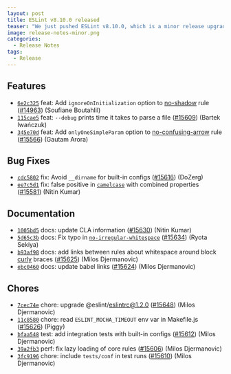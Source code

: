 ```yaml
---
layout: post
title: ESLint v8.10.0 released
teaser: "We just pushed ESLint v8.10.0, which is a minor release upgrade of ESLint. This release adds some new features and fixes several bugs found in the previous release."
image: release-notes-minor.png
categories:
  - Release Notes
tags:
  - Release
---
```









## Features


* [`6e2c325`](https://github.com/eslint/eslint/commit/6e2c325324479df1b3f868cf00a529b67d2c3d82) feat: Add `ignoreOnInitialization` option to [no-shadow](/docs/rules/no-shadow) rule ([#14963](https://github.com/eslint/eslint/issues/14963)) (Soufiane Boutahlil)
* [`115cae5`](https://github.com/eslint/eslint/commit/115cae54125b9ef509af90620f51d4a692b51ab7) feat: `--debug` prints time it takes to parse a file ([#15609](https://github.com/eslint/eslint/issues/15609)) (Bartek Iwańczuk)
* [`345e70d`](https://github.com/eslint/eslint/commit/345e70d9d6490fb12b18953f56f3cea28fd61d83) feat: Add `onlyOneSimpleParam` option to [no-confusing-arrow](/docs/rules/no-confusing-arrow) rule ([#15566](https://github.com/eslint/eslint/issues/15566)) (Gautam Arora)






## Bug Fixes


* [`cdc5802`](https://github.com/eslint/eslint/commit/cdc58025d9a8b522f516c3665d225b69a76c4ee1) fix: Avoid `__dirname` for built-in configs ([#15616](https://github.com/eslint/eslint/issues/15616)) (DoZerg)
* [`ee7c5d1`](https://github.com/eslint/eslint/commit/ee7c5d14a2cb5ce352d1851cec858b942572d2cc) fix: false positive in [`camelcase`](/docs/rules/camelcase) with combined properties ([#15581](https://github.com/eslint/eslint/issues/15581)) (Nitin Kumar)




## Documentation


* [`1005bd5`](https://github.com/eslint/eslint/commit/1005bd525a08208fee124149a6ad4cf9da20d7d5) docs: update CLA information ([#15630](https://github.com/eslint/eslint/issues/15630)) (Nitin Kumar)
* [`5d65c3b`](https://github.com/eslint/eslint/commit/5d65c3bc1e514ed07406c502437a1642913b27ed) docs: Fix typo in [`no-irregular-whitespace`](/docs/rules/no-irregular-whitespace) ([#15634](https://github.com/eslint/eslint/issues/15634)) (Ryota Sekiya)
* [`b93af98`](https://github.com/eslint/eslint/commit/b93af98b3c417225a027cabc964c38e779adb945) docs: add links between rules about whitespace around block [curly](/docs/rules/curly) braces ([#15625](https://github.com/eslint/eslint/issues/15625)) (Milos Djermanovic)
* [`ebc0460`](https://github.com/eslint/eslint/commit/ebc0460c411ea608ba5bab05829a1fd122fe21e8) docs: update babel links ([#15624](https://github.com/eslint/eslint/issues/15624)) (Milos Djermanovic)








## Chores


* [`7cec74e`](https://github.com/eslint/eslint/commit/7cec74e842b6e51da1b00a9e9b2c9da97dd17362) chore: upgrade @eslint/eslintrc@1.2.0 ([#15648](https://github.com/eslint/eslint/issues/15648)) (Milos Djermanovic)
* [`11c8580`](https://github.com/eslint/eslint/commit/11c8580de0dcedd5577cffe2b23d23a322cc97df) chore: read `ESLINT_MOCHA_TIMEOUT` env var in Makefile.js ([#15626](https://github.com/eslint/eslint/issues/15626)) (Piggy)
* [`bfaa548`](https://github.com/eslint/eslint/commit/bfaa5488bbc794c0d160fb55bd277a2c618953b2) test: add integration tests with built-in configs ([#15612](https://github.com/eslint/eslint/issues/15612)) (Milos Djermanovic)
* [`39a2fb3`](https://github.com/eslint/eslint/commit/39a2fb3f448a7096bfb2fc172fef6cc3f6a7ed3b) perf: fix lazy loading of core rules ([#15606](https://github.com/eslint/eslint/issues/15606)) (Milos Djermanovic)
* [`3fc9196`](https://github.com/eslint/eslint/commit/3fc919626ef6a00e35bb6b559b60a1e89cf6ca1a) chore: include `tests/conf` in test runs ([#15610](https://github.com/eslint/eslint/issues/15610)) (Milos Djermanovic)


